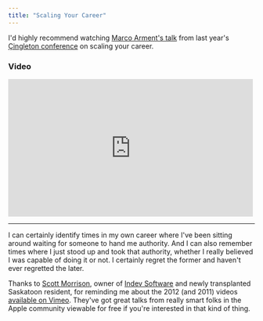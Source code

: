 ```yaml
---
title: "Scaling Your Career"
---
```

<p>I'd highly recommend watching <a href="https://vimeo.com/55825725">Marco Arment's talk</a> from last year's <a href="http://çingleton.com/en/">Çingleton conference</a> on scaling your career.</p>
<h3>Video</h3>
<p><iframe src="http://player.vimeo.com/video/55825725" width="500" height="281" frameborder="0" webkitAllowFullScreen mozallowfullscreen allowFullScreen></iframe></p>
<hr>
<p>I can certainly identify times in my own career where I've been sitting around waiting for someone to hand me authority. And I can also remember times where I just stood up and took that authority, whether I really believed I was capable of doing it or not. I certainly regret the former and haven't ever regretted the later.</p>
<p>Thanks to <a href="https://twitter.com/smorr">Scott Morrison</a>, owner of <a href="http://www.indev.ca">Indev Software</a> and newly transplanted Saskatoon resident, for reminding me about the 2012 (and 2011) videos <a href="https://vimeo.com/cingleton">available on Vimeo</a>. They've got great talks from really smart folks in the Apple community viewable for free if you're interested in that kind of thing.</p>
